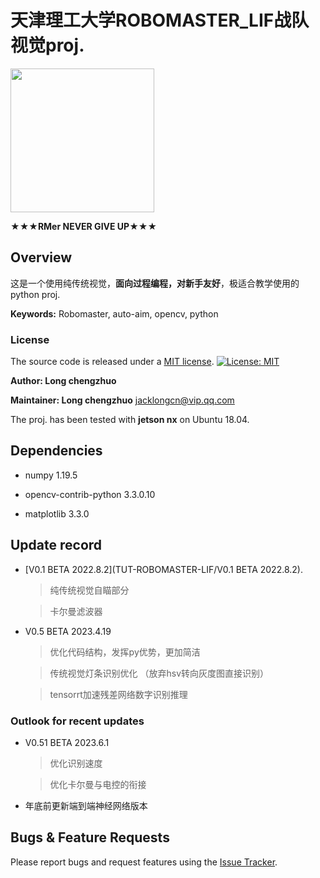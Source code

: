 # 天津理工大学ROBOMASTER_LIF战队视觉proj.

<img src="https://github.com/longchengzhuo/TUT-ROBOMASTER-LIF/blob/main/docs/0.png" width="230px">

**★★★RMer    NEVER    GIVE    UP★★★**



## Overview

这是一个使用纯传统视觉，**面向过程编程，对新手友好**，极适合教学使用的python proj.

**Keywords:** Robomaster, auto-aim, opencv, python



### License

The source code is released under a [MIT license](https://github.com/longchengzhuo/TUT-ROBOMASTER-LIF/blob/main/LICENSE).
[![License: MIT](https://img.shields.io/badge/License-MIT-blue.svg)](https://opensource.org/licenses/MIT)

**Author: Long chengzhuo**

**Maintainer: Long chengzhuo**
jacklongcn@vip.qq.com

The proj. has been tested with **jetson nx** on Ubuntu 18.04.


## Dependencies

- numpy 1.19.5

- opencv-contrib-python 3.3.0.10

- matplotlib 3.3.0



## Update record

* [V0.1 BETA 2022.8.2](TUT-ROBOMASTER-LIF/V0.1 BETA 2022.8.2).
    > 纯传统视觉自瞄部分
    
    > 卡尔曼滤波器

* V0.5 BETA 2023.4.19 
    > 优化代码结构，发挥py优势，更加简洁
    
    > 传统视觉灯条识别优化 （放弃hsv转向灰度图直接识别）
    
    > tensorrt加速残差网络数字识别推理

### Outlook for recent updates
* V0.51 BETA 2023.6.1
    > 优化识别速度
    
    > 优化卡尔曼与电控的衔接

* 年底前更新端到端神经网络版本

## Bugs & Feature Requests

Please report bugs and request features using the [Issue Tracker](https://github.com/longchengzhuo/TUT-ROBOMASTER-LIF/issues).

